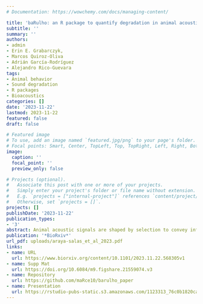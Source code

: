 ```yaml
---
# Documentation: https://wowchemy.com/docs/managing-content/

title: 'baRulho: an R package to quantify degradation in animal acoustic signals'
subtitle: ''
summary: ''
authors:
- admin
- Erin E. Grabarczyk, 
- Marcos Quiroz-Oliva
- Adrián García-Rodríguez
- Alejandro Rico-Guevara
tags:
- Animal behavior
- Sound degradation
- R packages
- Bioacoustics
categories: []
date: '2023-11-22'
lastmod: 2023-11-22
featured: false
draft: false

# Featured image
# To use, add an image named `featured.jpg/png` to your page's folder.
# Focal points: Smart, Center, TopLeft, Top, TopRight, Left, Right, BottomLeft, Bottom, BottomRight.
image:
  caption: ''
  focal_point: ''
  preview_only: false

# Projects (optional).
#   Associate this post with one or more of your projects.
#   Simply enter your project's folder or file name without extension.
#   E.g. `projects = ["internal-project"]` references `content/project/deep-learning/index.md`.
#   Otherwise, set `projects = []`.
projects: []
publishDate: '2023-11-22'
publication_types:
- '3'
abstract: Animal acoustic signals are shaped by selection to convey information based on their tempo, intensity, and frequency. However, sound degrades as it propagates over space and across physical obstacles (e.g., vegetation or infrastructure), which affects communication potential. Therefore, transmission experiments are designed to quantify change in signal structure in a given habitat by broadcasting and re-recording animal sounds at increasing distances. We introduce ‘baRulho’, an R package designed to simplify the implementation of sound transmission experiments. We highlight the package features with a case study testing the effects of habitat and acoustic structure on signal transmission. Synthesized sounds that varied in frequency, duration, and frequency and amplitude modulation were broadcast and re-recorded at five increasing distances in open and closed understory at the Bosque de Tlalpan, Mexico City. With this data, we showcase baRulho’s functions to prepare master sound files, annotate re-recorded test sounds, as well as to calculate and visualize measures that quantify degradation of acoustic signals in the time and frequency domain. Degradation measures in baRulho adequately quantified acoustic degradation, following predicted patterns of sound transmission in natural environments. Re-recorded signals degraded less in open habitats compared to closed habitats, with higher-frequency sounds exhibiting more degradation. Furthermore, frequency modulated sounds degraded to a greater extent than pure tones. The increased attenuation and reverberation observed in higher frequency sounds and closed habitats suggest that factors such as absorption and scattering by vegetation play significant roles in transmission patterns. The R package ‘baRulho’ provides an open-source, user-friendly suite of tools designed to facilitate analysis of animal sound degradation. Notably, it offers similar results to other sound analysis software but with significantly reduced processing time. Moreover, the package minimizes the potential for user error through automated test file annotation and verification procedures. We hope that baRulho can help enhance accessibility to transmission experiments within the research community, ultimately contributing to a deeper understanding of the ecological drivers of animal communication systems.
publication: '*BioRxiv*'
url_pdf: uploads/araya-salas_et_al_2023.pdf
links:
- name: URL
  url: https://www.biorxiv.org/content/10.1101/2023.11.22.568305v1
- name: Supp Mat
  url: https://doi.org/10.6084/m9.figshare.21559074.v3
- name: Repository
  url: https://github.com/maRce10/barulho_paper
- name: Presentation
  url: https://rstudio-pubs-static.s3.amazonaws.com/1123313_76c0b1820ca24b0c97fb2afa81b787f7.html
---
```

